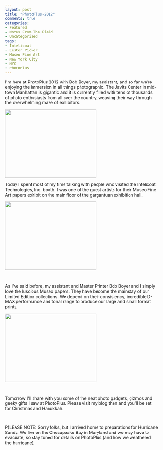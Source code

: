 ```yaml
---
layout: post
title: "PhotoPlus-2012"
comments: true
categories:
- Featured
- Notes From The Field
- Uncategorized
tags:
- Intelicoat
- Lester Picker
- Museo Fine Art
- New York City
- NYC
- PhotoPlus
---
```

I'm here at PhotoPlus 2012 with Bob Boyer, my assistant, and so far we're enjoying the immersion in all things photographic. The Javits Center in mid-town Manhattan is gigantic and it is currently filled with tens of thousands of photo enthusiasts from all over the country, weaving their way through the overwhelming maze of exhibitors.

<a href="http://blog.lesterpickerphoto.com/wp-content/uploads/2012/10/javits-hall-photo.jpg"><img class="size-medium wp-image-2409" title="javits-hall-photo" src="http://blog.lesterpickerphoto.com/wp-content/uploads/2012/10/javits-hall-photo-300x225.jpg" alt="" width="300" height="225"></a>

Today I spent most of my time talking with people who visited the Intelicoat Technologies, Inc. booth. I was one of the guest artists for their Museo Fine Art papers exhibit on the main floor of the gargantuan exhibition hall.

<a href="http://blog.lesterpickerphoto.com/wp-content/uploads/2012/10/Museo-booth1.jpg"><img class="size-medium wp-image-2411" title="Museo-booth" src="http://blog.lesterpickerphoto.com/wp-content/uploads/2012/10/Museo-booth1-300x225.jpg" alt="" width="300" height="225"></a>

 

As I've said before, my assistant and Master Printer Bob Boyer and I simply love the luscious Museo papers. They have become the mainstay of our Limited Edition collections. We depend on their consistency, incredible D-MAX performance and tonal range to produce our large and small format prints.

<a href="http://blog.lesterpickerphoto.com/wp-content/uploads/2012/10/bob-museo.jpg"><img class="size-medium wp-image-2412" title="bob-museo" src="http://blog.lesterpickerphoto.com/wp-content/uploads/2012/10/bob-museo-300x225.jpg" alt="" width="300" height="225"></a>

 

Tomorrow I'll share with you some of the neat photo gadgets, gizmos and geeky gifts I saw at PhotoPlus. Please visit my blog then and you'll be set for Christmas and Hanukkah.

 

P)LEASE NOTE: Sorry folks, but I arrived home to preparations for Hurricane Sandy. We live on the Chesapeake Bay in Maryland and we may have to evacuate, so stay tuned for details on PhotoPlus (and how we weathered the hurricane).

 